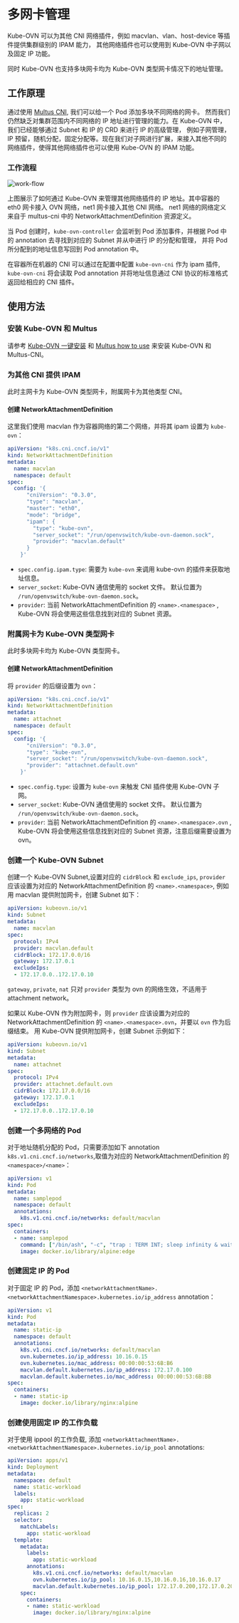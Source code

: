 # 多网卡管理

Kube-OVN 可以为其他 CNI 网络插件，例如 macvlan、vlan、host-device 等插件提供集群级别的 IPAM 能力，
其他网络插件也可以使用到 Kube-OVN 中子网以及固定 IP 功能。

同时 Kube-OVN 也支持多块网卡均为 Kube-OVN 类型网卡情况下的地址管理。

## 工作原理

通过使用 [Multus CNI](https://github.com/k8snetworkplumbingwg/multus-cni), 我们可以给一个 Pod 添加多块不同网络的网卡。
然而我们仍然缺乏对集群范围内不同网络的 IP 地址进行管理的能力。在 Kube-OVN 中，我们已经能够通过 Subnet 和 IP 的 CRD 来进行 IP 的高级管理，
例如子网管理，IP 预留，随机分配，固定分配等。现在我们对子网进行扩展，来接入其他不同的网络插件，使得其他网络插件也可以使用 Kube-OVN 的 IPAM 功能。

### 工作流程

![work-flow](../static/mult-nic-workflow.png)

上图展示了如何通过 Kube-OVN 来管理其他网络插件的 IP 地址。其中容器的 eth0 网卡接入 OVN 网络，net1 网卡接入其他 CNI 网络。
net1 网络的网络定义来自于 multus-cni 中的 NetworkAttachmentDefinition 资源定义。

当 Pod 创建时，`kube-ovn-controller` 会监听到 Pod 添加事件，并根据 Pod 中的 annotation 去寻找到对应的 Subnet 并从中进行 IP 的分配和管理，
并将 Pod 所分配到的地址信息写回到 Pod annotation 中。

在容器所在机器的 CNI 可以通过在配置中配置 `kube-ovn-cni` 作为 ipam 插件, `kube-ovn-cni` 将会读取 Pod annotation 并将地址信息通过 CNI 协议的标准格式返回给相应的 CNI 插件。

## 使用方法

### 安装 Kube-OVN 和 Multus

请参考 [Kube-OVN 一键安装](../start/one-step-install.md) 和 [Multus how to use](https://github.com/k8snetworkplumbingwg/multus-cni/blob/master/docs/how-to-use.md) 来安装 Kube-OVN 和 Multus-CNI。

### 为其他 CNI 提供 IPAM

此时主网卡为 Kube-OVN 类型网卡，附属网卡为其他类型 CNI。

#### 创建 NetworkAttachmentDefinition

这里我们使用 macvlan 作为容器网络的第二个网络，并将其 ipam 设置为 `kube-ovn`：

```yaml
apiVersion: "k8s.cni.cncf.io/v1"
kind: NetworkAttachmentDefinition
metadata:
  name: macvlan
  namespace: default
spec:
  config: '{
      "cniVersion": "0.3.0",
      "type": "macvlan",
      "master": "eth0",
      "mode": "bridge",
      "ipam": {
        "type": "kube-ovn",
        "server_socket": "/run/openvswitch/kube-ovn-daemon.sock",
        "provider": "macvlan.default"
      }
    }'
```

- `spec.config.ipam.type`: 需要为 `kube-ovn` 来调用 kube-ovn 的插件来获取地址信息。
- `server_socket`: Kube-OVN 通信使用的 socket 文件。 默认位置为 `/run/openvswitch/kube-ovn-daemon.sock`。
- `provider`: 当前 NetworkAttachmentDefinition 的 `<name>.<namespace>` , Kube-OVN 将会使用这些信息找到对应的 Subnet 资源。

### 附属网卡为 Kube-OVN 类型网卡

此时多块网卡均为 Kube-OVN 类型网卡。

#### 创建 NetworkAttachmentDefinition

将 `provider` 的后缀设置为 `ovn`：

```yaml
apiVersion: "k8s.cni.cncf.io/v1"
kind: NetworkAttachmentDefinition
metadata:
  name: attachnet
  namespace: default
spec:
  config: '{
      "cniVersion": "0.3.0",
      "type": "kube-ovn",
      "server_socket": "/run/openvswitch/kube-ovn-daemon.sock",
      "provider": "attachnet.default.ovn"
    }'
```

- `spec.config.type`: 设置为 `kube-ovn` 来触发 CNI 插件使用 Kube-OVN 子网。
- `server_socket`: Kube-OVN 通信使用的 socket 文件。 默认位置为 `/run/openvswitch/kube-ovn-daemon.sock`。
- `provider`: 当前 NetworkAttachmentDefinition 的 `<name>.<namespace>.ovn` , Kube-OVN 将会使用这些信息找到对应的 Subnet 资源，注意后缀需要设置为 ovn。

### 创建一个 Kube-OVN Subnet

创建一个 Kube-OVN Subnet,设置对应的 `cidrBlock` 和 `exclude_ips`, `provider` 应该设置为对应的 NetworkAttachmentDefinition 的 `<name>.<namespace>`,
例如用 macvlan 提供附加网卡，创建 Subnet 如下：

```yaml
apiVersion: kubeovn.io/v1
kind: Subnet
metadata:
  name: macvlan
spec:
  protocol: IPv4
  provider: macvlan.default
  cidrBlock: 172.17.0.0/16
  gateway: 172.17.0.1
  excludeIps:
  - 172.17.0.0..172.17.0.10
```

`gateway`, `private`, `nat` 只对 `provider` 类型为 ovn 的网络生效，不适用于 attachment network。

如果以 Kube-OVN 作为附加网卡，则 `provider` 应该设置为对应的 NetworkAttachmentDefinition 的 `<name>.<namespace>.ovn`，并要以 `ovn` 作为后缀结束。
用 Kube-OVN 提供附加网卡，创建 Subnet 示例如下：

```yaml
apiVersion: kubeovn.io/v1
kind: Subnet
metadata:
  name: attachnet
spec:
  protocol: IPv4
  provider: attachnet.default.ovn
  cidrBlock: 172.17.0.0/16
  gateway: 172.17.0.1
  excludeIps:
  - 172.17.0.0..172.17.0.10
```

### 创建一个多网络的 Pod

对于地址随机分配的 Pod，只需要添加如下 annotation `k8s.v1.cni.cncf.io/networks`,取值为对应的 NetworkAttachmentDefinition 的 `<namespace>/<name>`：

```yaml
apiVersion: v1
kind: Pod
metadata:
  name: samplepod
  namespace: default
  annotations:
    k8s.v1.cni.cncf.io/networks: default/macvlan
spec:
  containers:
  - name: samplepod
    command: ["/bin/ash", "-c", "trap : TERM INT; sleep infinity & wait"]
    image: docker.io/library/alpine:edge

```

### 创建固定 IP 的 Pod

对于固定 IP 的 Pod，添加 `<networkAttachmentName>.<networkAttachmentNamespace>.kubernetes.io/ip_address` annotation：

```yaml
apiVersion: v1
kind: Pod
metadata:
  name: static-ip
  namespace: default
  annotations:
    k8s.v1.cni.cncf.io/networks: default/macvlan
    ovn.kubernetes.io/ip_address: 10.16.0.15
    ovn.kubernetes.io/mac_address: 00:00:00:53:6B:B6
    macvlan.default.kubernetes.io/ip_address: 172.17.0.100
    macvlan.default.kubernetes.io/mac_address: 00:00:00:53:6B:BB
spec:
  containers:
  - name: static-ip
    image: docker.io/library/nginx:alpine
```

### 创建使用固定 IP 的工作负载

对于使用 ippool 的工作负载, 添加 `<networkAttachmentName>.<networkAttachmentNamespace>.kubernetes.io/ip_pool` annotations:

```yaml
apiVersion: apps/v1
kind: Deployment
metadata:
  namespace: default
  name: static-workload
  labels:
    app: static-workload
spec:
  replicas: 2
  selector:
    matchLabels:
      app: static-workload
  template:
    metadata:
      labels:
        app: static-workload
      annotations:
        k8s.v1.cni.cncf.io/networks: default/macvlan
        ovn.kubernetes.io/ip_pool: 10.16.0.15,10.16.0.16,10.16.0.17
        macvlan.default.kubernetes.io/ip_pool: 172.17.0.200,172.17.0.201,172.17.0.202
    spec:
      containers:
      - name: static-workload
        image: docker.io/library/nginx:alpine
```
